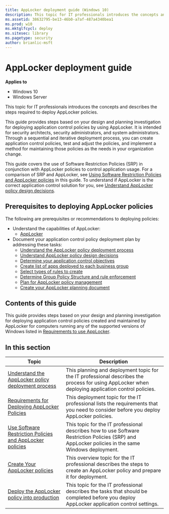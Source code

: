 ```yaml
---
title: AppLocker deployment guide (Windows 10)
description: This topic for IT professionals introduces the concepts and describes the steps required to deploy AppLocker policies.
ms.assetid: 38632795-be13-46b0-a7af-487a4340bea1
ms.prod: w10
ms.mktglfcycl: deploy
ms.sitesec: library
ms.pagetype: security
author: brianlic-msft
---
```



# AppLocker deployment guide

**Applies to**
 -   Windows 10 
 -   Windows Server

This topic for IT professionals introduces the concepts and describes the steps required to deploy AppLocker policies.

This guide provides steps based on your design and planning investigation for deploying application control policies by using AppLocker. It is intended for security architects, security administrators, and system administrators. Through a sequential and iterative deployment process, you can create application control policies, test and adjust the policies, and implement a method for maintaining those policies as the needs in your organization change.

This guide covers the use of Software Restriction Policies (SRP) in conjunction with AppLocker policies to control application usage. For a comparison of SRP and AppLocker, see [Using Software Restriction Policies and AppLocker policies](using-software-restriction-policies-and-applocker-policies.md) in this guide. To understand if AppLocker is the correct application control solution for you, see [Understand AppLocker policy design decisions](understand-applocker-policy-design-decisions.md).

## Prerequisites to deploying AppLocker policies

The following are prerequisites or recommendations to deploying policies:

-   Understand the capabilities of AppLocker:
    -   [AppLocker](applocker-overview.md)
-   Document your application control policy deployment plan by addressing these tasks:
    -   [Understand the AppLocker policy deployment process](understand-the-applocker-policy-deployment-process.md)
    -   [Understand AppLocker policy design decisions](understand-applocker-policy-design-decisions.md)
    -   [Determine your application control objectives](determine-your-application-control-objectives.md)
    -   [Create list of apps deployed to each business group](create-list-of-applications-deployed-to-each-business-group.md)
    -   [Select types of rules to create](select-types-of-rules-to-create.md)
    -   [Determine Group Policy Structure and rule enforcement](determine-group-policy-structure-and-rule-enforcement.md)
    -   [Plan for AppLocker policy management](plan-for-applocker-policy-management.md)
    -   [Create your AppLocker planning document](create-your-applocker-planning-document.md)

## Contents of this guide

This guide provides steps based on your design and planning investigation for deploying application control policies created and maintained by AppLocker for computers running any of the supported versions of Windows listed in [Requirements to use AppLocker](requirements-to-use-applocker.md).

## In this section

| Topic | Description |
| - | - |
| [Understand the AppLocker policy deployment process](understand-the-applocker-policy-deployment-process.md) | This planning and deployment topic for the IT professional describes the process for using AppLocker when deploying application control policies. |
| [Requirements for Deploying AppLocker Policies](requirements-for-deploying-applocker-policies.md) | This deployment topic for the IT professional lists the requirements that you need to consider before you deploy AppLocker policies. |
| [Use Software Restriction Policies and AppLocker policies](using-software-restriction-policies-and-applocker-policies.md) | This topic for the IT professional describes how to use Software Restriction Policies (SRP) and AppLocker policies in the same Windows deployment. |
| [Create Your AppLocker policies](create-your-applocker-policies.md) | This overview topic for the IT professional describes the steps to create an AppLocker policy and prepare it for deployment. |
| [Deploy the AppLocker policy into production](deploy-the-applocker-policy-into-production.md) | This topic for the IT professional describes the tasks that should be completed before you deploy AppLocker application control settings. |

